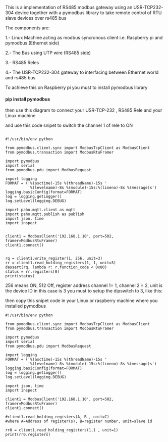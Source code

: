 This is a implementation of RS485 modbus gateway using an USR-TCP232-304 device together with a pymodbus library to take remote control of RTU slave devices over rs485 bus

The components are:

1.- Linux Machine acting as modbus syncronous client i.e. Raspberry pi and pymodbus (Ethernet side)

2.- The Bus using UTP wire (RS485 side)

3.- RS485 Reles

4.- The USR-TCP232-304 gateway to interfacing between Ethernet world and rs485 bus

To achieve this on Raspberry pi you must to install pymodbus library

#### pip install pymodbus


then use this diagram to connect your USR-TCP-232 , RS485 Rele and your Linux machine



and use this code snipet to switch the channel 1 of rele to ON

```

#!/usr/bin/env python

from pymodbus.client.sync import ModbusTcpClient as ModbusClient
from pymodbus.transaction import ModbusRtuFramer

import pymodbus
import serial
from pymodbus.pdu import ModbusRequest

import logging
FORMAT = ('%(asctime)-15s %(threadName)-15s '
          '%(levelname)-8s %(module)-15s:%(lineno)-8s %(message)s')
logging.basicConfig(format=FORMAT)
log = logging.getLogger()
log.setLevel(logging.DEBUG)

import paho.mqtt.client as mqtt
import paho.mqtt.publish as publish
import json, time
import inspect


client1 = ModbusClient('192.168.1.10', port=502, framer=ModbusRtuFramer)
client1.connect()


rq = client1.write_register(1, 256, unit=3)
rr = client1.read_holding_registers(1, 1, unit=3)
dassert(rq, lambda r: r.function_code < 0x80)
status = rr.registers[0]
print(status)
```

256 means ON, 512 Off, register address channel 1= 1, channel 2 = 2, unit is the device ID in this case is 3 you must to setup 
the dipswitch to 3, like this:


then copy this snipet code in your Linux or raspberry machine where you installed pymodbus

```
#!/usr/bin/env python

from pymodbus.client.sync import ModbusTcpClient as ModbusClient
from pymodbus.transaction import ModbusRtuFramer

import pymodbus
import serial
from pymodbus.pdu import ModbusRequest

import logging
FORMAT = ('%(asctime)-15s %(threadName)-15s '
          '%(levelname)-8s %(module)-15s:%(lineno)-8s %(message)s')
logging.basicConfig(format=FORMAT)
log = logging.getLogger()
log.setLevel(logging.DEBUG)

import json, time
import inspect

client1 = ModbusClient('192.168.1.10', port=502, framer=ModbusRtuFramer)
client1.connect()

#client1.read_holding_registers(A, B , unit=C)
#where A=Address of register(s), B=register number, unit=slave id

rr0 = client1.read_holding_registers(1,1 , unit=1)
print(rr0.registers)

```
